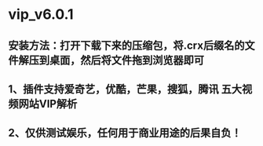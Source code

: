 # vip_v6.0.1
## 安装方法：打开下载下来的压缩包，将.crx后缀名的文件解压到桌面，然后将文件拖到浏览器即可
## 1、插件支持爱奇艺，优酷，芒果，搜狐，腾讯  五大视频网站VIP解析
## 2、仅供测试娱乐，任何用于商业用途的后果自负！
